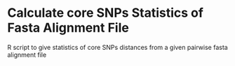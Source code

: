 # Calculate core SNPs Statistics of Fasta Alignment File
R script to give statistics of core SNPs distances from a given pairwise fasta alignment file

